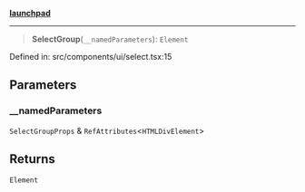 [**launchpad**](index.md)

***

> **SelectGroup**(`__namedParameters`): `Element`

Defined in: src/components/ui/select.tsx:15

## Parameters

### \_\_namedParameters

`SelectGroupProps` & `RefAttributes`\<`HTMLDivElement`\>

## Returns

`Element`
